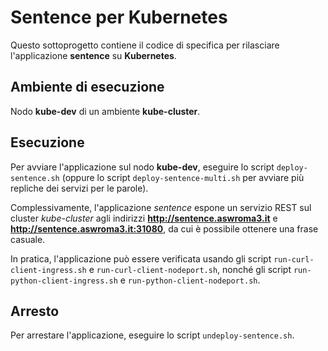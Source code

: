 # Sentence per Kubernetes

Questo sottoprogetto contiene il codice di specifica per rilasciare l'applicazione **sentence** su **Kubernetes**. 

## Ambiente di esecuzione 

Nodo **kube-dev** di un ambiente **kube-cluster**. 

## Esecuzione 

Per avviare l'applicazione sul nodo **kube-dev**, eseguire lo script `deploy-sentence.sh` 
(oppure lo script `deploy-sentence-multi.sh` per avviare più repliche dei servizi per le parole). 

Complessivamente, l'applicazione *sentence* espone un servizio REST sul cluster *kube-cluster* 
agli indirizzi **http://sentence.aswroma3.it** e **http://sentence.aswroma3.it:31080**, 
da cui è possibile ottenere una frase casuale.

In pratica, l'applicazione può essere verificata usando gli script `run-curl-client-ingress.sh` e `run-curl-client-nodeport.sh`, 
nonché gli script `run-python-client-ingress.sh` e `run-python-client-nodeport.sh`. 

## Arresto 

Per arrestare l'applicazione, eseguire lo script `undeploy-sentence.sh`.

